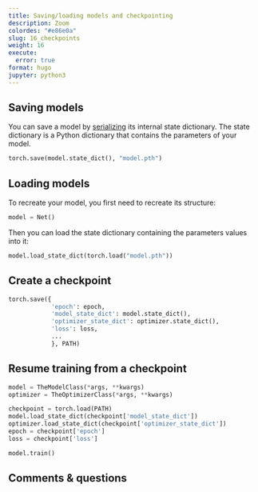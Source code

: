 ```yaml
---
title: Saving/loading models and checkpointing
description: Zoom
colordes: "#e86e0a"
slug: 16_checkpoints
weight: 16
execute:
  error: true
format: hugo
jupyter: python3
---
```


## Saving models

You can save a model by [serializing](https://en.wikipedia.org/wiki/Serialization) its internal state dictionary. The state dictionary is a Python dictionary that contains the parameters of your model.

``` python
torch.save(model.state_dict(), "model.pth")
```

## Loading models

To recreate your model, you first need to recreate its structure:

``` python
model = Net()
```

Then you can load the state dictionary containing the parameters values into it:

``` python
model.load_state_dict(torch.load("model.pth"))
```

## Create a checkpoint

``` python
torch.save({
            'epoch': epoch,
            'model_state_dict': model.state_dict(),
            'optimizer_state_dict': optimizer.state_dict(),
            'loss': loss,
            ...
            }, PATH)
```

## Resume training from a checkpoint

``` python
model = TheModelClass(*args, **kwargs)
optimizer = TheOptimizerClass(*args, **kwargs)

checkpoint = torch.load(PATH)
model.load_state_dict(checkpoint['model_state_dict'])
optimizer.load_state_dict(checkpoint['optimizer_state_dict'])
epoch = checkpoint['epoch']
loss = checkpoint['loss']

model.train()
```

## Comments & questions
